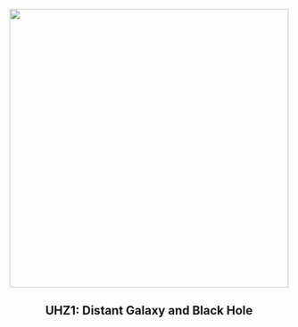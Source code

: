 
<p align="center"><img src="https://apod.nasa.gov/apod/image/2311/uhz1_1024.jpg" width="500" height="500"></p>
<h2 align="center"> UHZ1: Distant Galaxy and Black Hole </h2>
